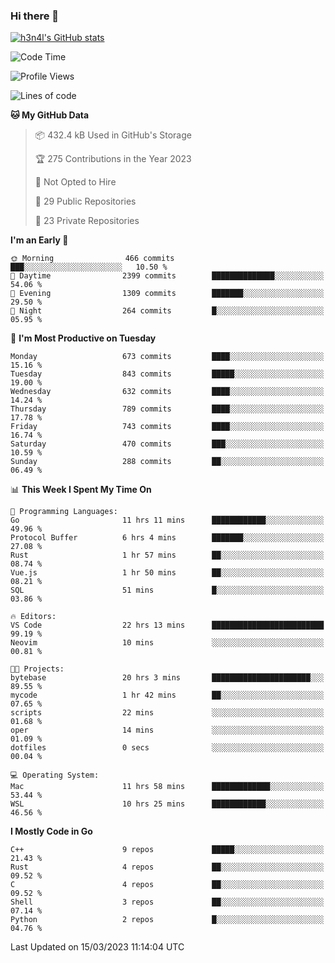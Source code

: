 ### Hi there 👋

[![h3n4l's GitHub stats](https://github-readme-stats.vercel.app/api?username=h3n4l&count_private=true&show_icons=true&theme=radical)](https://github.com/h3n4l/github-readme-stats)

<!--START_SECTION:waka-->
![Code Time](http://img.shields.io/badge/Code%20Time-1%2C038%20hrs%2035%20mins-blue)

![Profile Views](http://img.shields.io/badge/Profile%20Views-1-blue)

![Lines of code](https://img.shields.io/badge/From%20Hello%20World%20I%27ve%20Written-2.7%20million%20lines%20of%20code-blue)

**🐱 My GitHub Data** 

> 📦 432.4 kB Used in GitHub's Storage 
 > 
> 🏆 275 Contributions in the Year 2023
 > 
> 🚫 Not Opted to Hire
 > 
> 📜 29 Public Repositories 
 > 
> 🔑 23 Private Repositories 
 > 
**I'm an Early 🐤** 

```text
🌞 Morning                466 commits         ███░░░░░░░░░░░░░░░░░░░░░░   10.50 % 
🌆 Daytime                2399 commits        ██████████████░░░░░░░░░░░   54.06 % 
🌃 Evening                1309 commits        ███████░░░░░░░░░░░░░░░░░░   29.50 % 
🌙 Night                  264 commits         █░░░░░░░░░░░░░░░░░░░░░░░░   05.95 % 
```
📅 **I'm Most Productive on Tuesday** 

```text
Monday                   673 commits         ████░░░░░░░░░░░░░░░░░░░░░   15.16 % 
Tuesday                  843 commits         █████░░░░░░░░░░░░░░░░░░░░   19.00 % 
Wednesday                632 commits         ████░░░░░░░░░░░░░░░░░░░░░   14.24 % 
Thursday                 789 commits         ████░░░░░░░░░░░░░░░░░░░░░   17.78 % 
Friday                   743 commits         ████░░░░░░░░░░░░░░░░░░░░░   16.74 % 
Saturday                 470 commits         ███░░░░░░░░░░░░░░░░░░░░░░   10.59 % 
Sunday                   288 commits         ██░░░░░░░░░░░░░░░░░░░░░░░   06.49 % 
```


📊 **This Week I Spent My Time On** 

```text
💬 Programming Languages: 
Go                       11 hrs 11 mins      ████████████░░░░░░░░░░░░░   49.96 % 
Protocol Buffer          6 hrs 4 mins        ███████░░░░░░░░░░░░░░░░░░   27.08 % 
Rust                     1 hr 57 mins        ██░░░░░░░░░░░░░░░░░░░░░░░   08.74 % 
Vue.js                   1 hr 50 mins        ██░░░░░░░░░░░░░░░░░░░░░░░   08.21 % 
SQL                      51 mins             █░░░░░░░░░░░░░░░░░░░░░░░░   03.86 % 

🔥 Editors: 
VS Code                  22 hrs 13 mins      █████████████████████████   99.19 % 
Neovim                   10 mins             ░░░░░░░░░░░░░░░░░░░░░░░░░   00.81 % 

🐱‍💻 Projects: 
bytebase                 20 hrs 3 mins       ██████████████████████░░░   89.55 % 
mycode                   1 hr 42 mins        ██░░░░░░░░░░░░░░░░░░░░░░░   07.65 % 
scripts                  22 mins             ░░░░░░░░░░░░░░░░░░░░░░░░░   01.68 % 
oper                     14 mins             ░░░░░░░░░░░░░░░░░░░░░░░░░   01.09 % 
dotfiles                 0 secs              ░░░░░░░░░░░░░░░░░░░░░░░░░   00.04 % 

💻 Operating System: 
Mac                      11 hrs 58 mins      █████████████░░░░░░░░░░░░   53.44 % 
WSL                      10 hrs 25 mins      ████████████░░░░░░░░░░░░░   46.56 % 
```

**I Mostly Code in Go** 

```text
C++                      9 repos             █████░░░░░░░░░░░░░░░░░░░░   21.43 % 
Rust                     4 repos             ██░░░░░░░░░░░░░░░░░░░░░░░   09.52 % 
C                        4 repos             ██░░░░░░░░░░░░░░░░░░░░░░░   09.52 % 
Shell                    3 repos             ██░░░░░░░░░░░░░░░░░░░░░░░   07.14 % 
Python                   2 repos             █░░░░░░░░░░░░░░░░░░░░░░░░   04.76 % 
```




 Last Updated on 15/03/2023 11:14:04 UTC
<!--END_SECTION:waka-->

